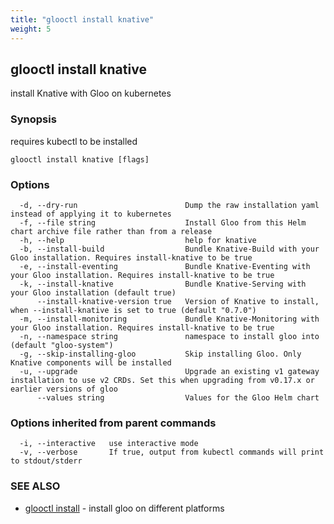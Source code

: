 ```yaml
---
title: "glooctl install knative"
weight: 5
---
```

## glooctl install knative

install Knative with Gloo on kubernetes

### Synopsis

requires kubectl to be installed

```
glooctl install knative [flags]
```

### Options

```
  -d, --dry-run                        Dump the raw installation yaml instead of applying it to kubernetes
  -f, --file string                    Install Gloo from this Helm chart archive file rather than from a release
  -h, --help                           help for knative
  -b, --install-build                  Bundle Knative-Build with your Gloo installation. Requires install-knative to be true
  -e, --install-eventing               Bundle Knative-Eventing with your Gloo installation. Requires install-knative to be true
  -k, --install-knative                Bundle Knative-Serving with your Gloo installation (default true)
      --install-knative-version true   Version of Knative to install, when --install-knative is set to true (default "0.7.0")
  -m, --install-monitoring             Bundle Knative-Monitoring with your Gloo installation. Requires install-knative to be true
  -n, --namespace string               namespace to install gloo into (default "gloo-system")
  -g, --skip-installing-gloo           Skip installing Gloo. Only Knative components will be installed
  -u, --upgrade                        Upgrade an existing v1 gateway installation to use v2 CRDs. Set this when upgrading from v0.17.x or earlier versions of gloo
      --values string                  Values for the Gloo Helm chart
```

### Options inherited from parent commands

```
  -i, --interactive   use interactive mode
  -v, --verbose       If true, output from kubectl commands will print to stdout/stderr
```

### SEE ALSO

* [glooctl install](../glooctl_install)	 - install gloo on different platforms


